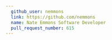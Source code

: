 ```yaml
---
  github_user: nemmons
  link: https://github.com/nemmons
  name: Nate Emmons Software Developer
  pull_request_number: 615
---
```

